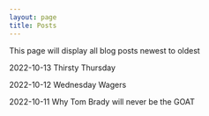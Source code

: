 ```yaml
---
layout: page
title: Posts
---
```


This page will display all blog posts newest to oldest

2022-10-13 Thirsty Thursday

2022-10-12 Wednesday Wagers

2022-10-11 Why Tom Brady will never be the GOAT